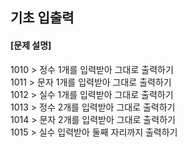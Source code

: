 <h2>기초 입출력</h2>
<h4>[문제 설명]</h4>

1010 > 정수 1개를 입력받아 그대로 출력하기
<br>
1011 > 문자 1개를 입력받아 그대로 출력하기
<br>
1012 > 실수 1개를 입력받아 그대로 출력하기
<br>
1013 > 정수 2개를 입력받아 그대로 출력하기
<br>
1014 > 문자 2개를 입력받아 그대로 출력하기
<br>
1015 > 실수 입력받아 둘째 자리까지 출력하기
<br>
